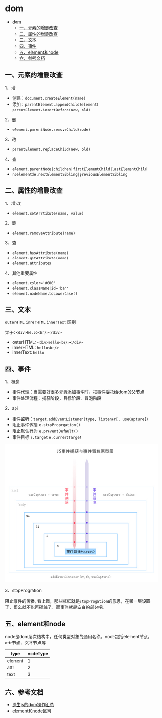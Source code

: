 <!-- 2017/12/6 -->

# dom

- [dom](#dom)
  - [一、元素的增删改查](#%E4%B8%80%E3%80%81%E5%85%83%E7%B4%A0%E7%9A%84%E5%A2%9E%E5%88%A0%E6%94%B9%E6%9F%A5)
  - [二、属性的增删改查](#%E4%BA%8C%E3%80%81%E5%B1%9E%E6%80%A7%E7%9A%84%E5%A2%9E%E5%88%A0%E6%94%B9%E6%9F%A5)
  - [三、文本](#%E4%B8%89%E3%80%81%E6%96%87%E6%9C%AC)
  - [四、事件](#%E5%9B%9B%E3%80%81%E4%BA%8B%E4%BB%B6)
  - [五、element和node](#%E4%BA%94%E3%80%81element%E5%92%8Cnode)
  - [六、参考文档](#%E5%85%AD%E3%80%81%E5%8F%82%E8%80%83%E6%96%87%E6%A1%A3)

## 一、元素的增删改查

1、增

- 创建：`document.createElement(name)`
- 添加：`parentElement.appendChild(element)` `parentElement.insertBefore(new, old)`

2、删

- `element.parentNode.removeChild(node)`

3、改

- `parentElement.replaceChild(new, old)`

4、查

- `element.parentNode|children|firstElementChild|lastElementChild`
- `noelementde.nextElementSibling|previousElementSibling`

## 二、属性的增删改查

1、增,改

- `element.setArrtibute(name, value)`

2、删

- `element.removeAttribute(name)`

3、查

- `element.hasAttribute(name)`
- `element.getAttribute(name)`
- `element.attributes`

4、其他重要属性

- `element.color='#000'`
- `element.className|id='bar'`
- `element.nodeName.toLowerCase()`

## 三、文本

`outerHTML` `innerHTML` `innerText` 区别

栗子: `<div>hello<br/></div>`

- outerHTML: `<div>hello<br/></div>`
- innerHTML: `hello<br/>`
- innerText: `hello`

## 四、事件

1、概念

- 事件代理：当需要对很多元素添加事件时，把事件委托给dom的父节点
- 事件处理流程：捕获阶段，目标阶段，冒泡阶段

2、api

- 事件监听：`target.addEventListener(type, listener[, useCapture])`
- 阻止事件传播 `e.stopProprgation()`
- 阻止默认行为 `e.preventDefault()`
- 事件目标 `e.target` `e.currentTarget`

![js-event](../../2017/images/js-event.jpg)

3、stopProgration

阻止事件的传播, 看上图，那些框框就是`stopProgation`的意思，在哪一层设置了，那么就不能再碰线了。而事件就是空白的部分吧。

## 五、element和node

node是dom层次结构中，任何类型对象的通用名称。node包括element节点，attr节点，文本节点等

| type    | nodeType |
| ------- | -------- |
| element | 1        |
| attr    | 2        |
| text    | 3        |

## 六、参考文档

- [原生js的dom操作汇总](http://harttle.land/2015/10/01/javascript-dom-api.html)
- [element和node区别](http://www.cnblogs.com/jscode/archive/2012/09/04/2670819.html)

